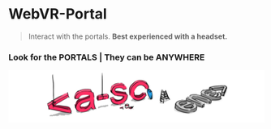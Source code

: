 # WebVR-Portal  
    
  
  >Interact with the portals. **Best experienced with a headset.**
  <h3>Look for the PORTALS | They can be ANYWHERE</h3>
  <img src="e155c380-aa92-11e6-9507-f19403783a7b.jpg">
